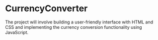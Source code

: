 # CurrencyConverter
The project will involve building a user-friendly interface with HTML and CSS and implementing the currency conversion functionality using JavaScript.
